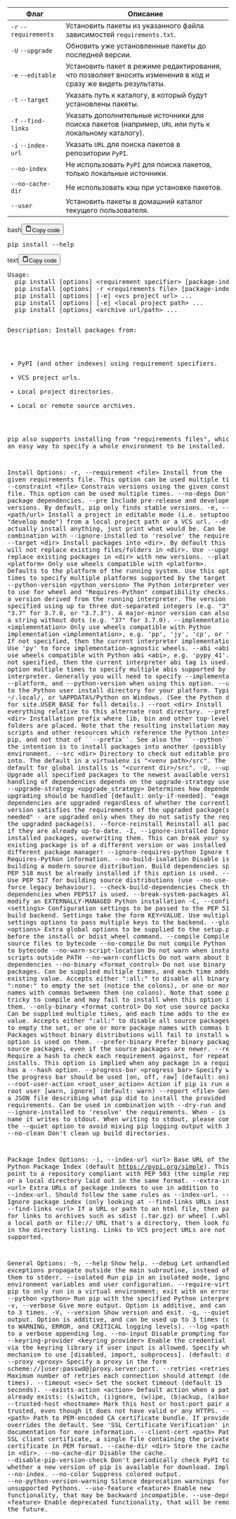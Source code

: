 <table>
<thead>
<tr>
<th>Флаг</th>
<th>Описание</th>
</tr>
</thead>
<tbody>
<tr>
<td><code>-r</code> <code>--requirements</code></td>
<td>Установить пакеты из указанного файла зависимостей <code>requirements.txt</code>.</td>
</tr>
<tr>
<td><code>-U</code> <code>--upgrade</code></td>
<td>Обновить уже установленные пакеты до последней версии.</td>
</tr>
<tr>
<td><code>-e</code> <code>--editable</code></td>
<td>Установить пакет в режиме редактирования, что позволяет вносить изменения в код и сразу же видеть результаты.</td>
</tr>
<tr>
<td><code>-t</code> <code>--target</code></td>
<td>Указать путь к каталогу, в который будут установлены пакеты.</td>
</tr>
<tr>
<td><code>-f</code> <code>--find-links</code></td>
<td>Указать дополнительные источники для поиска пакетов (например, <code>URL</code> или путь к локальному каталогу).</td>
</tr>
<tr>
<td><code>-i</code> <code>--index-url</code></td>
<td>Указать <code>URL</code> для поиска пакетов в репозитории <code>PyPI</code>.</td>
</tr>
<tr>
<td><code>--no-index</code></td>
<td>Не использовать <code>PyPI</code> для поиска пакетов, только локальные источники.</td>
</tr>
<tr>
<td><code>--no-cache-dir</code></td>
<td>Не использовать кэш при установке пакетов.</td>
</tr>
<tr>
<td><code>--user</code></td>
<td>Установить пакеты в домашний каталог текущего пользователя.</td>
</tr>
</tbody>
</table>
<div class="code_element"><div class="lang_line"><text>bash</text><button class="copy_code_button" onclick="CopyCode(this)"><svg style="width: 1.2em;height: 1.2em;" aria-hidden="true" xmlns="http://www.w3.org/2000/svg" fill="none" viewBox="0 0 24 24"><path stroke="currentColor" stroke-linecap="round" stroke-linejoin="round" stroke-width="2" d="M15 4h3a1 1 0 0 1 1 1v15a1 1 0 0 1-1 1H6a1 1 0 0 1-1-1V5a1 1 0 0 1 1-1h3m0 3h6m-5-4v4h4V3h-4Z"/></svg><text class="unselectable">Copy code</text></button></div><div class="code language-bash"><div class="highlight"><pre><span></span>pip<span class="w"> </span>install<span class="w"> </span>--help
</pre></div></div></div>

<div class="code_element"><div class="lang_line"><text>text</text><button class="copy_code_button" onclick="CopyCode(this)"><svg style="width: 1.2em;height: 1.2em;" aria-hidden="true" xmlns="http://www.w3.org/2000/svg" fill="none" viewBox="0 0 24 24"><path stroke="currentColor" stroke-linecap="round" stroke-linejoin="round" stroke-width="2" d="M15 4h3a1 1 0 0 1 1 1v15a1 1 0 0 1-1 1H6a1 1 0 0 1-1-1V5a1 1 0 0 1 1-1h3m0 3h6m-5-4v4h4V3h-4Z"/></svg><text class="unselectable">Copy code</text></button></div><div class="code language-text"><div class="highlight"><pre><span></span>Usage:
  pip install [options] &lt;requirement specifier&gt; [package-index-options] ...
  pip install [options] -r &lt;requirements file&gt; [package-index-options] ...
  pip install [options] [-e] &lt;vcs project url&gt; ...
  pip install [options] [-e] &lt;local project path&gt; ...
  pip install [options] &lt;archive url/path&gt; ...

Description:
  Install packages from:

  - PyPI (and other indexes) using requirement specifiers.
  - VCS project urls.
  - Local project directories.
  - Local or remote source archives.

  pip also supports installing from &quot;requirements files&quot;, which provide
  an easy way to specify a whole environment to be installed.

Install Options:
  -r, --requirement &lt;file&gt;    Install from the given requirements file. This option can be used multiple times.
  -c, --constraint &lt;file&gt;     Constrain versions using the given constraints file. This option can be used multiple times.
  --no-deps                   Don&#39;t install package dependencies.
  --pre                       Include pre-release and development versions. By default, pip only finds stable versions.
  -e, --editable &lt;path/url&gt;   Install a project in editable mode (i.e. setuptools &quot;develop mode&quot;) from a local project path or a VCS url.
  --dry-run                   Don&#39;t actually install anything, just print what would be. Can be used in combination with --ignore-installed to &#39;resolve&#39;
                              the requirements.
  -t, --target &lt;dir&gt;          Install packages into &lt;dir&gt;. By default this will not replace existing files/folders in &lt;dir&gt;. Use --upgrade to replace
                              existing packages in &lt;dir&gt; with new versions.
  --platform &lt;platform&gt;       Only use wheels compatible with &lt;platform&gt;. Defaults to the platform of the running system. Use this option multiple times
                              to specify multiple platforms supported by the target interpreter.
  --python-version &lt;python_version&gt;
                              The Python interpreter version to use for wheel and &quot;Requires-Python&quot; compatibility checks. Defaults to a version derived
                              from the running interpreter. The version can be specified using up to three dot-separated integers (e.g. &quot;3&quot; for 3.0.0,
                              &quot;3.7&quot; for 3.7.0, or &quot;3.7.3&quot;). A major-minor version can also be given as a string without dots (e.g. &quot;37&quot; for 3.7.0).
  --implementation &lt;implementation&gt;
                              Only use wheels compatible with Python implementation &lt;implementation&gt;, e.g. &#39;pp&#39;, &#39;jy&#39;, &#39;cp&#39;,  or &#39;ip&#39;. If not specified,
                              then the current interpreter implementation is used.  Use &#39;py&#39; to force implementation-agnostic wheels.
  --abi &lt;abi&gt;                 Only use wheels compatible with Python abi &lt;abi&gt;, e.g. &#39;pypy_41&#39;. If not specified, then the current interpreter abi tag is
                              used. Use this option multiple times to specify multiple abis supported by the target interpreter. Generally you will need
                              to specify --implementation, --platform, and --python-version when using this option.
  --user                      Install to the Python user install directory for your platform. Typically ~/.local/, or %APPDATA%/Python on Windows. (See
                              the Python documentation for site.USER_BASE for full details.)
  --root &lt;dir&gt;                Install everything relative to this alternate root directory.
  --prefix &lt;dir&gt;              Installation prefix where lib, bin and other top-level folders are placed. Note that the resulting installation may contain
                              scripts and other resources which reference the Python interpreter of pip, and not that of &#x60;&#x60;--prefix&#x60;&#x60;. See also the
                              &#x60;&#x60;--python&#x60;&#x60; option if the intention is to install packages into another (possibly pip-free) environment.
  --src &lt;dir&gt;                 Directory to check out editable projects into. The default in a virtualenv is &quot;&lt;venv path&gt;/src&quot;. The default for global
                              installs is &quot;&lt;current dir&gt;/src&quot;.
  -U, --upgrade               Upgrade all specified packages to the newest available version. The handling of dependencies depends on the upgrade-strategy
                              used.
  --upgrade-strategy &lt;upgrade_strategy&gt;
                              Determines how dependency upgrading should be handled [default: only-if-needed]. &quot;eager&quot; - dependencies are upgraded
                              regardless of whether the currently installed version satisfies the requirements of the upgraded package(s). &quot;only-if-
                              needed&quot; -  are upgraded only when they do not satisfy the requirements of the upgraded package(s).
  --force-reinstall           Reinstall all packages even if they are already up-to-date.
  -I, --ignore-installed      Ignore the installed packages, overwriting them. This can break your system if the existing package is of a different
                              version or was installed with a different package manager!
  --ignore-requires-python    Ignore the Requires-Python information.
  --no-build-isolation        Disable isolation when building a modern source distribution. Build dependencies specified by PEP 518 must be already
                              installed if this option is used.
  --use-pep517                Use PEP 517 for building source distributions (use --no-use-pep517 to force legacy behaviour).
  --check-build-dependencies  Check the build dependencies when PEP517 is used.
  --break-system-packages     Allow pip to modify an EXTERNALLY-MANAGED Python installation
  -C, --config-settings &lt;settings&gt;
                              Configuration settings to be passed to the PEP 517 build backend. Settings take the form KEY=VALUE. Use multiple --config-
                              settings options to pass multiple keys to the backend.
  --global-option &lt;options&gt;   Extra global options to be supplied to the setup.py call before the install or bdist_wheel command.
  --compile                   Compile Python source files to bytecode
  --no-compile                Do not compile Python source files to bytecode
  --no-warn-script-location   Do not warn when installing scripts outside PATH
  --no-warn-conflicts         Do not warn about broken dependencies
  --no-binary &lt;format_control&gt;
                              Do not use binary packages. Can be supplied multiple times, and each time adds to the existing value. Accepts either &quot;:all:&quot;
                              to disable all binary packages, &quot;:none:&quot; to empty the set (notice the colons), or one or more package names with commas
                              between them (no colons). Note that some packages are tricky to compile and may fail to install when this option is used on
                              them.
  --only-binary &lt;format_control&gt;
                              Do not use source packages. Can be supplied multiple times, and each time adds to the existing value. Accepts either &quot;:all:&quot;
                              to disable all source packages, &quot;:none:&quot; to empty the set, or one or more package names with commas between them. Packages
                              without binary distributions will fail to install when this option is used on them.
  --prefer-binary             Prefer binary packages over source packages, even if the source packages are newer.
  --require-hashes            Require a hash to check each requirement against, for repeatable installs. This option is implied when any package in a
                              requirements file has a --hash option.
  --progress-bar &lt;progress_bar&gt;
                              Specify whether the progress bar should be used [on, off, raw] (default: on)
  --root-user-action &lt;root_user_action&gt;
                              Action if pip is run as a root user [warn, ignore] (default: warn)
  --report &lt;file&gt;             Generate a JSON file describing what pip did to install the provided requirements. Can be used in combination with --dry-run
                              and --ignore-installed to &#39;resolve&#39; the requirements. When - is used as file name it writes to stdout. When writing to
                              stdout, please combine with the --quiet option to avoid mixing pip logging output with JSON output.
  --no-clean                  Don&#39;t clean up build directories.

Package Index Options:
  -i, --index-url &lt;url&gt;       Base URL of the Python Package Index (default https://pypi.org/simple). This should point to a repository compliant with PEP
                              503 (the simple repository API) or a local directory laid out in the same format.
  --extra-index-url &lt;url&gt;     Extra URLs of package indexes to use in addition to --index-url. Should follow the same rules as --index-url.
  --no-index                  Ignore package index (only looking at --find-links URLs instead).
  -f, --find-links &lt;url&gt;      If a URL or path to an html file, then parse for links to archives such as sdist (.tar.gz) or wheel (.whl) files. If a local
                              path or file:// URL that&#39;s a directory, then look for archives in the directory listing. Links to VCS project URLs are not
                              supported.

General Options:
  -h, --help                  Show help.
  --debug                     Let unhandled exceptions propagate outside the main subroutine, instead of logging them to stderr.
  --isolated                  Run pip in an isolated mode, ignoring environment variables and user configuration.
  --require-virtualenv        Allow pip to only run in a virtual environment; exit with an error otherwise.
  --python &lt;python&gt;           Run pip with the specified Python interpreter.
  -v, --verbose               Give more output. Option is additive, and can be used up to 3 times.
  -V, --version               Show version and exit.
  -q, --quiet                 Give less output. Option is additive, and can be used up to 3 times (corresponding to WARNING, ERROR, and CRITICAL logging
                              levels).
  --log &lt;path&gt;                Path to a verbose appending log.
  --no-input                  Disable prompting for input.
  --keyring-provider &lt;keyring_provider&gt;
                              Enable the credential lookup via the keyring library if user input is allowed. Specify which mechanism to use [disabled,
                              import, subprocess]. (default: disabled)
  --proxy &lt;proxy&gt;             Specify a proxy in the form scheme://[user:passwd@]proxy.server:port.
  --retries &lt;retries&gt;         Maximum number of retries each connection should attempt (default 5 times).
  --timeout &lt;sec&gt;             Set the socket timeout (default 15 seconds).
  --exists-action &lt;action&gt;    Default action when a path already exists: (s)witch, (i)gnore, (w)ipe, (b)ackup, (a)bort.
  --trusted-host &lt;hostname&gt;   Mark this host or host:port pair as trusted, even though it does not have valid or any HTTPS.
  --cert &lt;path&gt;               Path to PEM-encoded CA certificate bundle. If provided, overrides the default. See &#39;SSL Certificate Verification&#39; in pip
                              documentation for more information.
  --client-cert &lt;path&gt;        Path to SSL client certificate, a single file containing the private key and the certificate in PEM format.
  --cache-dir &lt;dir&gt;           Store the cache data in &lt;dir&gt;.
  --no-cache-dir              Disable the cache.
  --disable-pip-version-check
                              Don&#39;t periodically check PyPI to determine whether a new version of pip is available for download. Implied with --no-index.
  --no-color                  Suppress colored output.
  --no-python-version-warning
                              Silence deprecation warnings for upcoming unsupported Pythons.
  --use-feature &lt;feature&gt;     Enable new functionality, that may be backward incompatible.
  --use-deprecated &lt;feature&gt;  Enable deprecated functionality, that will be removed in the future.
</pre></div></div></div>